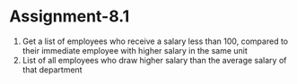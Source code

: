 # Assignment-8.1

1) Get a list of employees who receive a salary less than 100, compared to their immediate employee with higher salary in the same unit
2) List of all employees who draw higher salary than the average salary of that department
